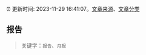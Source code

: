 :alarm_clock: 更新时间: 2023-11-29 16:41:07。[文章来源](/README.md)、[文章分类](/TAGS.md)

## 报告


> 关键字：`报告`、`月报`



